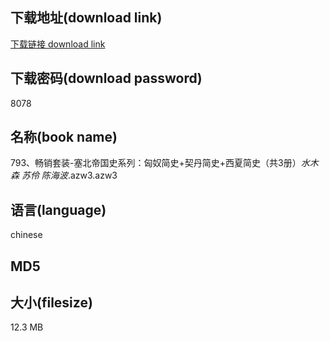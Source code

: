 ## 下载地址(download link)
[下载链接 download link](https://voluble-croquembouche-d321dc.netlify.app/?s=793%E3%80%81%E7%95%85%E9%94%80%E5%A5%97%E8%A3%85-%E5%A1%9E%E5%8C%97%E5%B8%9D%E5%9B%BD%E5%8F%B2%E7%B3%BB%E5%88%97%EF%BC%9A%E5%8C%88%E5%A5%B4%E7%AE%80%E5%8F%B2%2B%E5%A5%91%E4%B8%B9%E7%AE%80%E5%8F%B2%2B%E8%A5%BF%E5%A4%8F%E7%AE%80%E5%8F%B2%EF%BC%88%E5%85%B13%E5%86%8C%EF%BC%89_%E6%B0%B4%E6%9C%A8%E6%A3%AE+%E8%8B%8F%E4%BC%B6+%E9%99%88%E6%B5%B7%E6%B3%A2_.azw3)

## 下载密码(download password)
8078

## 名称(book name)
793、畅销套装-塞北帝国史系列：匈奴简史+契丹简史+西夏简史（共3册）_水木森 苏伶 陈海波_.azw3.azw3

## 语言(language)
chinese

## MD5


## 大小(filesize)
12.3 MB
